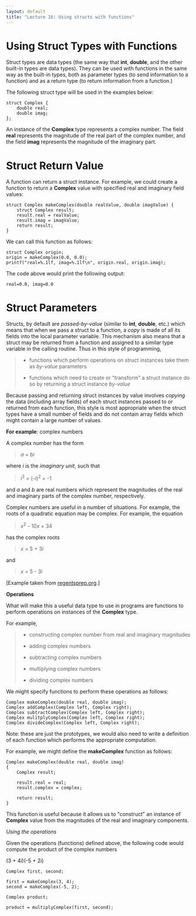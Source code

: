 ```yaml
---
layout: default
title: "Lecture 16: Using structs with functions"
---
```


Using Struct Types with Functions
=================================

Struct types are data types (the same way that **int**, **double**, and the other built-in types are data types). They can be used with functions in the same way as the built-in types, both as parameter types (to send information to a function) and as a return type (to return information from a function.)

The following struct type will be used in the examples below:

    struct Complex {
        double real;
        double imag;
    };

An instance of the **Complex** type represents a complex number. The field **real** represents the magnitude of the real part of the complex number, and the field **imag** represents the magnitude of the imaginary part.

Struct Return Value
===================

A function can return a struct instance. For example, we could create a function to return a **Complex** value with specified real and imaginary field values:

    struct Complex makeComplex(double realValue, double imagValue) {
        struct Complex result;
        result.real = realValue;
        result.imag = imagValue;
        return result;
    }

We can call this function as follows:

    struct Complex origin;
    origin = makeComplex(0.0, 0.0);
    printf("real=%.1lf, imag=%.1lf\n", origin.real, origin.imag);

The code above would print the following output:

    real=0.0, imag=0.0

Struct Parameters
=================

Structs, by default are *passed-by-value* (similar to **int**, **double**, etc.) which means that when we pass a struct to a function, a *copy* is made of all its fields into the local parameter variable. This mechanism also means that a struct may be returned from a function and assigned to a similar type variable in the calling routine. Thus in this style of programming,

> -   functions which perform operations on struct instances take them as *by-value* parameters
>
> -   functions which need to create or "transform" a struct instance do so by returning a struct instance *by-value*

Because passing and returning struct instances by value involves *copying* the data (including array fields) of each struct instances passed to or returned from each function, this style is most appropriate when the struct types have a small number of fields and do not contain array fields which might contain a large number of values.

**For example**: complex numbers

A complex number has the form

> *a* + *bi*

where *i* is the *imaginary unit*, such that

> *i*<sup>2</sup> = (-*i*)<sup>2</sup> = -1

and *a* and *b* are real numbers which represent the magnitudes of the real and imaginary parts of the complex number, respectively.

Complex numbers are useful in a number of situations. For example, the roots of a quadratic equation may be complex. For example, the equation

> *x*<sup>2</sup> - 10*x* + 34

has the complex roots

> *x* = 5 + 3*i*

and

> *x* = 5 - 3*i*

[Example taken from [regentsprep.org](http://regentsprep.org/Regents/mathb/e/quadcomlesson.htm).]

**Operations**

What will make this a useful data type to use in programs are functions to perform operations on instances of the **Complex** type.

For example,

> -   constructing complex number from real and imaginary magnitudes
>
> -   adding complex numbers
>
> -   subtracting complex numbers
>
> -   multiplying complex numbers
>
> -   dividing complex numbers

We might specify functions to perform these operations as follows:

    Complex makeComplex(double real, double imag);
    Complex addComplex(Complex left, Complex right);
    Complex subtractComplex(Complex left, Complex right);
    Complex mulitplyComplex(Complex left, Complex right);
    Complex divideComplex(Complex left, Complex right);

Note: these are just the prototypes, we would also need to write a definition of each function which performs the appropriate computation.

For example, we might define the **makeComplex** function as follows:

    Complex makeComplex(double real, double imag)
    {
        Complex result;

        result.real = real;
        result.complex = complex;

        return result;
    }

This function is useful because it allows us to "construct" an instance of **Complex** value from the magnitudes of the real and imaginary components.

*Using the operations*

Given the operations (functions) defined above, the following code would compute the product of the complex numbers

(3 + 4*i*)(-5 + 2*i*)

    Complex first, second;

    first = makeComplex(3, 4);
    second = makeComplex(-5, 2);

    Complex product;

    product = multiplyComplex(first, second);
